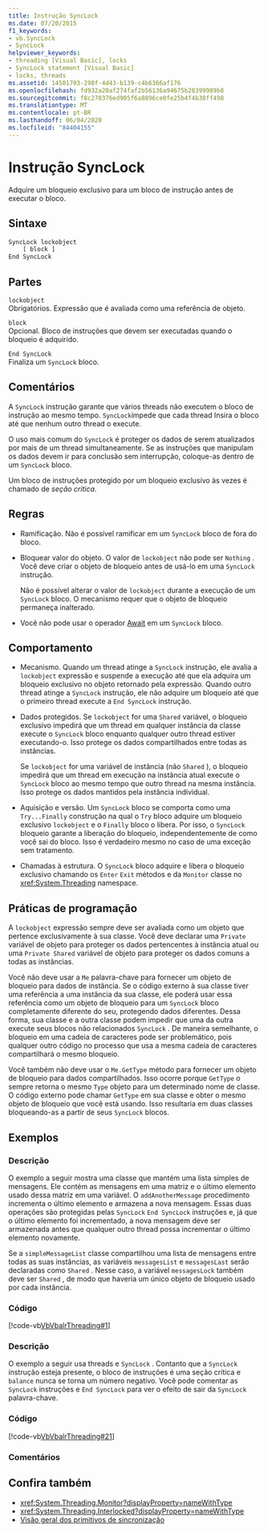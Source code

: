 ```yaml
---
title: Instrução SyncLock
ms.date: 07/20/2015
f1_keywords:
- vb.SyncLock
- SyncLock
helpviewer_keywords:
- threading [Visual Basic], locks
- SyncLock statement [Visual Basic]
- locks, threads
ms.assetid: 14501703-298f-4d43-b139-c4b6366af176
ms.openlocfilehash: fd932a20af274faf2b56136a94675b28399989b8
ms.sourcegitcommit: f8c270376ed905f6a8896ce0fe25b4f4b38ff498
ms.translationtype: MT
ms.contentlocale: pt-BR
ms.lasthandoff: 06/04/2020
ms.locfileid: "84404155"
---
```

# <a name="synclock-statement"></a>Instrução SyncLock
Adquire um bloqueio exclusivo para um bloco de instrução antes de executar o bloco.  
  
## <a name="syntax"></a>Sintaxe  
  
```vb  
SyncLock lockobject  
    [ block ]  
End SyncLock  
```  
  
## <a name="parts"></a>Partes  
 `lockobject`  
 Obrigatórios. Expressão que é avaliada como uma referência de objeto.  
  
 `block`  
 Opcional. Bloco de instruções que devem ser executadas quando o bloqueio é adquirido.  
  
 `End SyncLock`  
 Finaliza um `SyncLock` bloco.  
  
## <a name="remarks"></a>Comentários  
 A `SyncLock` instrução garante que vários threads não executem o bloco de instrução ao mesmo tempo. `SyncLock`impede que cada thread Insira o bloco até que nenhum outro thread o execute.  
  
 O uso mais comum do `SyncLock` é proteger os dados de serem atualizados por mais de um thread simultaneamente. Se as instruções que manipulam os dados devem ir para conclusão sem interrupção, coloque-as dentro de um `SyncLock` bloco.  
  
 Um bloco de instruções protegido por um bloqueio exclusivo às vezes é chamado de *seção crítica*.  
  
## <a name="rules"></a>Regras  
  
- Ramificação. Não é possível ramificar em um `SyncLock` bloco de fora do bloco.  
  
- Bloquear valor do objeto. O valor de `lockobject` não pode ser `Nothing` . Você deve criar o objeto de bloqueio antes de usá-lo em uma `SyncLock` instrução.  
  
     Não é possível alterar o valor de `lockobject` durante a execução de um `SyncLock` bloco. O mecanismo requer que o objeto de bloqueio permaneça inalterado.  
  
- Você não pode usar o operador [Await](../operators/await-operator.md) em um `SyncLock` bloco.  
  
## <a name="behavior"></a>Comportamento  
  
- Mecanismo. Quando um thread atinge a `SyncLock` instrução, ele avalia a `lockobject` expressão e suspende a execução até que ela adquira um bloqueio exclusivo no objeto retornado pela expressão. Quando outro thread atinge a `SyncLock` instrução, ele não adquire um bloqueio até que o primeiro thread execute a `End SyncLock` instrução.  
  
- Dados protegidos. Se `lockobject` for uma `Shared` variável, o bloqueio exclusivo impedirá que um thread em qualquer instância da classe execute o `SyncLock` bloco enquanto qualquer outro thread estiver executando-o. Isso protege os dados compartilhados entre todas as instâncias.  
  
     Se `lockobject` for uma variável de instância (não `Shared` ), o bloqueio impedirá que um thread em execução na instância atual execute o `SyncLock` bloco ao mesmo tempo que outro thread na mesma instância. Isso protege os dados mantidos pela instância individual.  
  
- Aquisição e versão. Um `SyncLock` bloco se comporta como uma `Try...Finally` construção na qual o `Try` bloco adquire um bloqueio exclusivo `lockobject` e o `Finally` bloco o libera. Por isso, o `SyncLock` bloqueio garante a liberação do bloqueio, independentemente de como você sai do bloco. Isso é verdadeiro mesmo no caso de uma exceção sem tratamento.  
  
- Chamadas à estrutura. O `SyncLock` bloco adquire e libera o bloqueio exclusivo chamando os `Enter` `Exit` métodos e da `Monitor` classe no <xref:System.Threading> namespace.  
  
## <a name="programming-practices"></a>Práticas de programação  
 A `lockobject` expressão sempre deve ser avaliada como um objeto que pertence exclusivamente à sua classe. Você deve declarar uma `Private` variável de objeto para proteger os dados pertencentes à instância atual ou uma `Private Shared` variável de objeto para proteger os dados comuns a todas as instâncias.  
  
 Você não deve usar a `Me` palavra-chave para fornecer um objeto de bloqueio para dados de instância. Se o código externo à sua classe tiver uma referência a uma instância da sua classe, ele poderá usar essa referência como um objeto de bloqueio para um `SyncLock` bloco completamente diferente do seu, protegendo dados diferentes. Dessa forma, sua classe e a outra classe podem impedir que uma da outra execute seus blocos não relacionados `SyncLock` . De maneira semelhante, o bloqueio em uma cadeia de caracteres pode ser problemático, pois qualquer outro código no processo que usa a mesma cadeia de caracteres compartilhará o mesmo bloqueio.  
  
 Você também não deve usar o `Me.GetType` método para fornecer um objeto de bloqueio para dados compartilhados. Isso ocorre porque `GetType` o sempre retorna o mesmo `Type` objeto para um determinado nome de classe. O código externo pode chamar `GetType` em sua classe e obter o mesmo objeto de bloqueio que você está usando. Isso resultaria em duas classes bloqueando-as a partir de seus `SyncLock` blocos.  
  
## <a name="examples"></a>Exemplos  
  
### <a name="description"></a>Descrição  
 O exemplo a seguir mostra uma classe que mantém uma lista simples de mensagens. Ele contém as mensagens em uma matriz e o último elemento usado dessa matriz em uma variável. O `addAnotherMessage` procedimento incrementa o último elemento e armazena a nova mensagem. Essas duas operações são protegidas pelas `SyncLock` `End SyncLock` instruções e, já que o último elemento foi incrementado, a nova mensagem deve ser armazenada antes que qualquer outro thread possa incrementar o último elemento novamente.  
  
 Se a `simpleMessageList` classe compartilhou uma lista de mensagens entre todas as suas instâncias, as variáveis `messagesList` e `messagesLast` serão declaradas como `Shared` . Nesse caso, a variável `messagesLock` também deve ser `Shared` , de modo que haveria um único objeto de bloqueio usado por cada instância.  
  
### <a name="code"></a>Código  
 [!code-vb[VbVbalrThreading#1](~/samples/snippets/visualbasic/VS_Snippets_VBCSharp/VbVbalrThreading/VB/Class1.vb#1)]  
  
### <a name="description"></a>Descrição  
 O exemplo a seguir usa threads e `SyncLock` . Contanto que a `SyncLock` instrução esteja presente, o bloco de instruções é uma seção crítica e `balance` nunca se torna um número negativo. Você pode comentar as `SyncLock` instruções e `End SyncLock` para ver o efeito de sair da `SyncLock` palavra-chave.  
  
### <a name="code"></a>Código  
 [!code-vb[VbVbalrThreading#21](~/samples/snippets/visualbasic/VS_Snippets_VBCSharp/VbVbalrThreading/VB/class2.vb#21)]  
  
### <a name="comments"></a>Comentários  
  
## <a name="see-also"></a>Confira também

- <xref:System.Threading.Monitor?displayProperty=nameWithType>
- <xref:System.Threading.Interlocked?displayProperty=nameWithType>
- [Visão geral dos primitivos de sincronização](../../../standard/threading/overview-of-synchronization-primitives.md)
